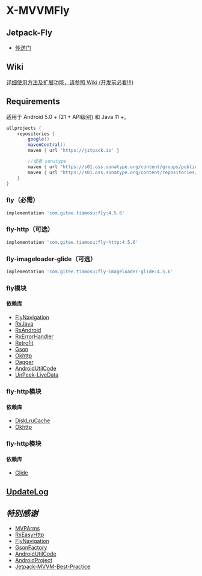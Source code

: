 # X-MVVMFly


## Jetpack-Fly
* [传送门](https://github.com/tiamosu/Jetpack-Fly)

## Wiki

[详细使用方法及扩展功能，请参照 Wiki (开发前必看!!!)](https://github.com/tiamosu/X-MVVMFly/wiki)

## Requirements

适用于 Android 5.0 + (21 + API级别) 和 Java 11 +。

```groovy
allprojects {
    repositories {
        google()
        mavenCentral()
        maven { url 'https://jitpack.io' }

        //或者 sonatype
        maven { url "https://s01.oss.sonatype.org/content/groups/public" }
        maven { url "https://s01.oss.sonatype.org/content/repositories/releases" }
    }
}
```

### fly（必需）

```groovy
implementation 'com.gitee.tiamosu:fly:4.5.6'
```

### fly-http（可选）

```groovy
implementation 'com.gitee.tiamosu:fly-http:4.5.6'
```

### fly-imageloader-glide（可选）

```groovy
implementation 'com.gitee.tiamosu:fly-imageloader-glide:4.5.6'
```

### fly模块

#### 依赖库

* [FlyNavigation](https://gitee.com/tiamosu/FlyNavigation)
* [RxJava](https://github.com/ReactiveX/RxJava)
* [RxAndroid](https://github.com/ReactiveX/RxAndroid)
* [RxErrorHandler](https://gitee.com/tiamosu/X-RxErrorHandler)
* [Retrofit](https://github.com/square/retrofit)
* [Gson](https://github.com/google/gson)
* [Okhttp](https://github.com/square/okhttp)
* [Dagger](https://github.com/google/dagger)
* [AndroidUtilCode](https://github.com/Blankj/AndroidUtilCode)
* [UnPeek-LiveData](https://github.com/KunMinX/UnPeek-LiveData)

### fly-http模块

#### 依赖库

* [DiskLruCache](https://github.com/JakeWharton/DiskLruCache)
* [Okhttp](https://github.com/square/okhttp)

### fly-http模块

#### 依赖库

* [Glide](https://github.com/bumptech/glide)

## [UpdateLog](https://github.com/tiamosu/X-MVVMFly/blob/master/CHANGELOG.md)

## *特别感谢*

* [MVPArms](https://github.com/JessYanCoding/MVPArms)
* [RxEasyHttp](https://github.com/zhou-you/RxEasyHttp)
* [FlyNavigation](https://gitee.com/tiamosu/FlyNavigation)
* [GsonFactory](https://github.com/getActivity/GsonFactory)
* [AndroidUtilCode](https://github.com/Blankj/AndroidUtilCode)
* [AndroidProject](https://github.com/getActivity/AndroidProject)
* [Jetpack-MVVM-Best-Practice](https://github.com/KunMinX/Jetpack-MVVM-Best-Practice)
